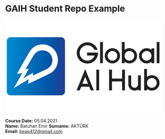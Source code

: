 # GAIH Student Repo Example
![](newlogo.png)

**Course Date:** 05.04.2021  
**Name:** Batuhan Emir 
**Surname:** AKTÜRK  
**Email:** beap412@gmail.com 
 
